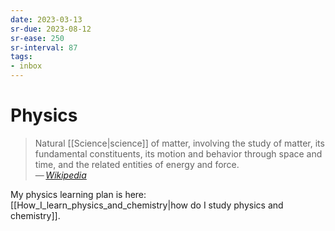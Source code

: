 ```yaml
---
date: 2023-03-13
sr-due: 2023-08-12
sr-ease: 250
sr-interval: 87
tags:
- inbox
---
```


# Physics

> Natural [[Science|science]] of matter, involving the study of matter, its
> fundamental constituents, its motion and behavior through space and time, and
> the related entities of energy and force.\
> — <cite>[Wikipedia](https://en.wikipedia.org/wiki/Physics)</cite>

My physics learning plan is here:
[[How_I_learn_physics_and_chemistry|how do I study physics and chemistry]].

